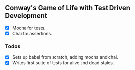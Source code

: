 ## Conway's Game of Life with Test Driven Development

* [x] Mocha for tests.
* [x] Chai for assertions.

### Todos


* [x] Sets up babel from scratch, adding mocha and chai.
* [x] Writes first suite of tests for alive and dead states.